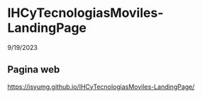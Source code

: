 # IHCyTecnologiasMoviles-LandingPage
9/19/2023
## Pagina web
https://jsyumg.github.io/IHCyTecnologiasMoviles-LandingPage/
